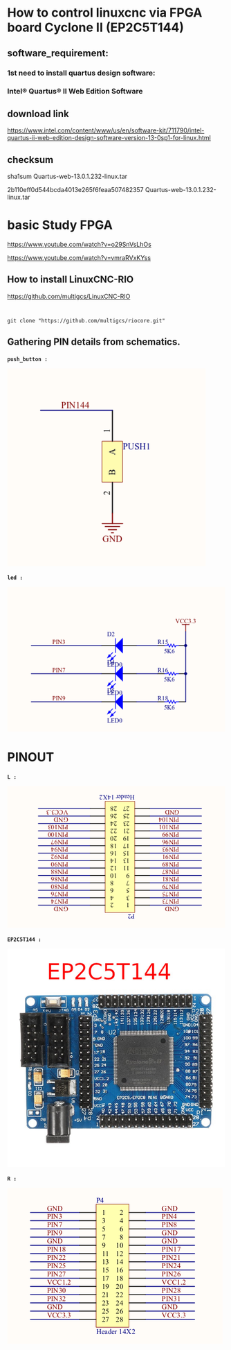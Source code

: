# How to control linuxcnc via FPGA board Cyclone II (EP2C5T144)

## software_requirement:

### 1st need to install quartus design software:

### Intel® Quartus® II Web Edition Software


## download link

https://www.intel.com/content/www/us/en/software-kit/711790/intel-quartus-ii-web-edition-design-software-version-13-0sp1-for-linux.html


## checksum

sha1sum Quartus-web-13.0.1.232-linux.tar

2b110eff0d544bcda4013e265f6feaa507482357  Quartus-web-13.0.1.232-linux.tar


# basic Study FPGA

https://www.youtube.com/watch?v=o29SnVsLhOs

https://www.youtube.com/watch?v=vmraRVxKYss



## How to install LinuxCNC-RIO

https://github.com/multigcs/LinuxCNC-RIO



#
```
git clone "https://github.com/multigcs/riocore.git"
```






## Gathering PIN details from schematics.

**`push_button :`**

![push_button](png/EP2C5T144/push_button.png)


**`led :`**

![led](png/EP2C5T144/led.png)





# PINOUT


**`L :`**

![L](png/EP2C5T144/L.png)



**`EP2C5T144 :`**

![EP2C5T144](png/EP2C5T144/EP2C5T144.jpg)



**`R :`**

![R](png/EP2C5T144/R.png)














